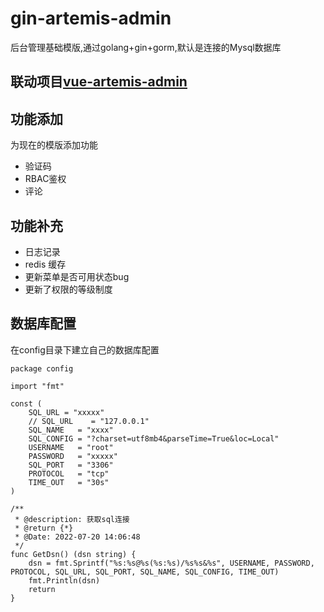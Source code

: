 <!--
 * @Description: 文档
 * @Author: Gavin
 * @Date: 2022-07-18 15:07:50
 * @LastEditTime: 2022-08-13 20:25:05
 * @LastEditors: Gavin
-->
# gin-artemis-admin
后台管理基础模版,通过golang+gin+gorm,默认是连接的Mysql数据库
## 联动项目[vue-artemis-admin](https://github.com/GAtomis/vue-artemis-admin)


## 功能添加
为现在的模版添加功能
* 验证码
* RBAC鉴权
* 评论

## 功能补充
* 日志记录
* redis 缓存
* 更新菜单是否可用状态bug
* 更新了权限的等级制度


## 数据库配置
在config目录下建立自己的数据库配置
```
package config

import "fmt"

const (
	SQL_URL = "xxxxx"
	// SQL_URL    = "127.0.0.1"
	SQL_NAME   = "xxxx"
	SQL_CONFIG = "?charset=utf8mb4&parseTime=True&loc=Local"
	USERNAME   = "root"
	PASSWORD   = "xxxxx"
	SQL_PORT   = "3306"
	PROTOCOL   = "tcp"
	TIME_OUT   = "30s"
)

/**
 * @description: 获取sql连接
 * @return {*}
 * @Date: 2022-07-20 14:06:48
 */
func GetDsn() (dsn string) {
	dsn = fmt.Sprintf("%s:%s@%s(%s:%s)/%s%s&%s", USERNAME, PASSWORD, PROTOCOL, SQL_URL, SQL_PORT, SQL_NAME, SQL_CONFIG, TIME_OUT)
	fmt.Println(dsn)
	return
}


```